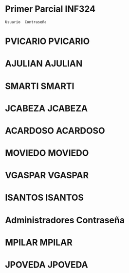 # Primer Parcial INF324

	Usuario  Contraseña
# PVICARIO	PVICARIO
# AJULIAN	AJULIAN
# SMARTI	SMARTI
# JCABEZA	JCABEZA
# ACARDOSO	ACARDOSO
# MOVIEDO	MOVIEDO
# VGASPAR	VGASPAR
# ISANTOS	ISANTOS

# Administradores Contraseña
# MPILAR	MPILAR
# JPOVEDA	JPOVEDA

